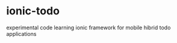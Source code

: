 ionic-todo
==========

experimental code learning ionic framework for mobile hibrid todo applications
